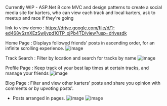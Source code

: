 Currently WIP - ASP.Net 8 core MVC and design patterns to create a social media site for karters, who can view each track and local karters, ask to meetup and race if they're going

link to view demo : https://drive.google.com/file/d/1-ed468vSznXEzSwIjvpd1OTP_xjPb4TD/view?usp=drivesdk

Home Page : Displays followed friends' posts in ascending order, for an infinite scrolling experience.
![image](https://github.com/user-attachments/assets/320b5df0-c911-4dff-b3f2-05ee87198a20)

Track Search : Filter by location and search for tracks by name
![image](https://github.com/user-attachments/assets/2e79673e-75c9-4659-b389-dd29566a18c3)

Profile Page : Keep track of your best lap times at certain tracks, and manage your friends
![image](https://github.com/user-attachments/assets/2a0274d5-f1ec-49e4-a016-a45b6b29d857)

Blog Page : Filter and view other karters' posts and share you opinion with comments or by upvoting posts'.
- Posts arranged in pages.
![image](https://github.com/user-attachments/assets/437bbc3c-a50b-4d7d-b6d7-5994e5ed0328)
![image](https://github.com/user-attachments/assets/ecfd9340-e182-4480-806f-efeb4b7b6a15)
